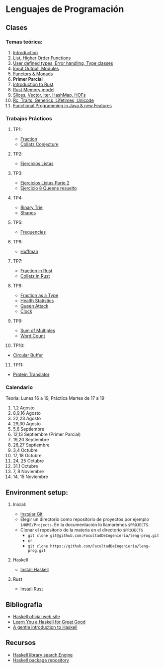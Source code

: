 # Lenguajes de Programación

## Clases


### Temas teórica:
1. [Introduction](https://facultaddeingenieria.github.io/leng-prog/classes/Class-01.slides.html)
2. [List, Higher Order Functions](https://facultaddeingenieria.github.io/leng-prog/classes/Class-02.slides.html)
3. [User defined types, Error handling, Type classes](https://facultaddeingenieria.github.io/leng-prog/classes/Class-03.slides.html)
4. [Input Output, Modules](https://facultaddeingenieria.github.io/leng-prog/classes/Class-04.slides.html)
5. [Functors & Monads](https://facultaddeingenieria.github.io/leng-prog/classes/Class-05.slides.html)
6. **Primer Parcial**
7. [Introduction to Rust](classes/Class-06.slides.html)
8. [Rust Memory model](classes/Class-07.slides.html)
9. [Slices, Vector, iter, HashMap, HOFs](classes/Class-08.slides.html)
10. [Rc, Traits, Generics, Lifetimes, Unicode](classes/Class-09.slides.html)
11. [Functional Programming in Java & new Features](classes/Class-10.slides.html)

### Trabajos Prácticos
1. TP1:
    - [Fraction](haskell-exercises/fraction/README.md)  
    - [Collatz Conjecture](haskell-exercises/collatz-conjecture/README.md)  

2. TP2:
    - [Ejercicios Listas](haskell-exercises/lists/README.md)  

3. TP3:
    - [Ejercicios Listas Parte 2](haskell-exercises/lists2/README.md)
    - [Ejercicio 8 Queens resuelto](https://FacultadDeIngenieria.github.io/leng-prog)
4. TP4:
    - [Binary Trie](haskell-exercises/trie/README.md)
    - [Shapes](haskell-exercises/shape/README.md)

5. TP5:
    - [Frequencies](haskell-exercises/frequencies/README.md)
   
6. TP6:
    - [Huffman](haskell-exercises/huffman/README.md) 

7. TP7:
    - [Fraction in Rust](rust-exercises/fraction)
    - [Collatz  in Rust](rust-exercises/collatz-conjecture)
8. TP8:
    - [Fraction as a Type](rust-exercises/fraction_type)
    - [Health Statistics](rust-exercises/health-statistics)
    - [Queen Attack](rust-exercises/queen-attack)
    - [Clock](rust-exercises/clock)
9. TP9:
	- [Sum of Multiples](rust-exercises/sum-of-multiples)
	- [Word Count](rust-exercises/word-count) 
10. TP10:
   - [Circular Buffer](rust-exercises/circular-buffer) 
11. TP11:
   - [Protein Translator](java-exercises/protein-translation) 


### Calendario
Teoria: Lunes 16 a 19, Práctica Martes de 17 a 19

1. 1,2 Agosto
2. 8,9,16 Agosto
3. 22,23 Agosto 
4. 29,30 Agosto 
5. 5,6 Septiembre 
6. 12,13 Septiembre (Primer Parcial)
7. 19,20 Septiembre 
8. 26,27 Septiembre 
9. 3,4 Octubre 
10. 17, 18 Octubre 
11. 24, 25 Octubre
12. 31,1 Octubre 
13. 7, 8 Noviembre
14. 14, 15 Noviembre


## Environment setup:
   
1. Inicial:
    - [Instalar Git](install-git.md)
    - Elegir un directorio como repositorio de proyectos por ejemplo `$HOME/Projects`. En la documentación lo llamaremos `$PROJECTS`.
    - Clonar el repositorio de la materia en el directorio `$PROJECTS`
        - `git clone git@github.com:FacultadDeIngenieria/leng-prog.git` 
        - or
        - `git clone https://github.com/FacultadDeIngenieria/leng-prog.git` 

2. Haskell
    - [Install Haskell](install-haskell.md)
    
3. Rust
    - [Install Rust](install-rust.md)

## Bibliografía

* [Haskell oficial web site](https://www.haskell.org)
* [Learn You a Haskell for Great Good](http://learnyouahaskell.com)
* [A gentle introduction to Haskell](files/haskell-98-tutorial.pdf)

## Recursos

* [Haskell library search Engine](https://hoogle.haskell.org)
* [Haskell package repository](https://hackage.haskell.org)





